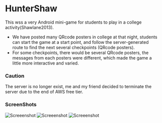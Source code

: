 HunterShaw
==========

This wss a very Android mini-game for students to play in a college activity(Shawlane2013).
* We have posted many QRcode posters in college at that night, students can start the game at a 
start point, and follow the server-generated route to find the next several 
checkpoints (QRcode posters).
* For some checkpoints, there would be several QRcode posters, the messages 
from each posters were different, which made the game a little more interactive 
and varied.

### Caution
The server is no longer exist, me and my friend decided to terminate the server due to the end of AWS free tier.

### ScreenShots
![Screeenshot](https://raw.github.com/calvinchankf/HunterShaw/master/img/1.png)
![Screeenshot](https://raw.github.com/calvinchankf/HunterShaw/master/img/2.png)
![Screeenshot](https://raw.github.com/calvinchankf/HunterShaw/master/img/3.png)
